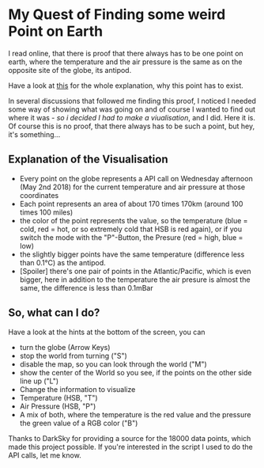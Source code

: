 # My Quest of Finding some weird Point on Earth
I read online, that there is proof that there always has to be one point on earth, 
where the temperature and the air pressure is the same as on the opposite site of the globe, its antipod. 

Have a look at [this](http://junq.info/?p=3126) for the whole explanation, why this point has to exist. 

In several discussions that followed me finding this proof, I noticed I needed some way of showing what was going on and of course I wanted to find out where it was  - *so i decided I had to make a viualisation*, and I did. Here it is. Of course this is no proof, that there always has to be such a point, 
but hey, it's something... 


## Explanation of the Visualisation
- Every point on the globe represents a API call on Wednesday afternoon (May 2nd 2018) for the current temperature and air pressure at those coordinates
- Each point represents an area of about 170 times 170km (around 100 times 100 miles) 
- the color of the point represents the value, so the temperature (blue = cold, red = hot, or so extremely cold that HSB is red again), or if you switch the mode with the "P"-Button, the Presure (red = high, blue = low)
- the slightly bigger points have the same temperature (difference less than 0.1°C) as the antipod.
- [Spoiler] there's one pair of points in the Atlantic/Pacific, which is even bigger, here in addition to the temperature the air presure is almost the same, the difference is less than 0.1mBar

## So, what can I do?
Have a look at the hints at the bottom of the screen, you can
- turn the globe (Arrow Keys)
- stop the world from turning ("S")
- disable the map, so you can look through the world ("M")
- show the center of the World so you see, if the points on the other side line up ("L")
- Change the information to visualize
 - Temperature (HSB, "T")
 - Air Pressure (HSB, "P") 
 - A mix of both, where the temperature is the red value and the pressure the green value of a RGB color ("B") 


Thanks to DarkSky for providing a source for the 18000 data points, which made this project possible.
If you're interested in the script I used to do the API calls, let me know.
